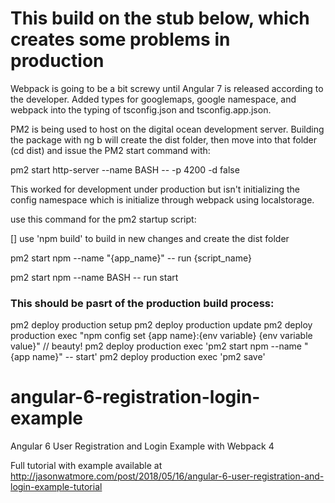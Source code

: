 #  This build on the stub below, which creates some problems in production

Webpack is going to be a bit screwy until Angular 7 is released according to the developer.  Added types for googlemaps, google namespace, and webpack into the typing of tsconfig.json and tsconfig.app.json.

PM2 is being used to host on the digital ocean development server.  Building the package with ng b will create the dist folder, then move into that folder (cd dist) and issue the PM2 start command with:

pm2 start http-server --name BASH -- -p 4200 -d false

This worked for development under production but isn't initializing the config namespace which is initialize through webpack using localstorage.

use this command for the pm2 startup script:

[] use 'npm build' to build in new changes and create the dist folder

pm2 start npm --name "{app_name}" -- run {script_name}

pm2 start npm --name BASH -- run start


###  This should be pasrt of the production build process:

pm2 deploy production setup
pm2 deploy production update
pm2 deploy production exec "npm config set {app name}:{env variable} {env variable value}" // beauty!
pm2 deploy production exec 'pm2 start npm --name "{app name}" -- start'
pm2 deploy production exec 'pm2 save'


# angular-6-registration-login-example

Angular 6 User Registration and Login Example with Webpack 4

Full tutorial with example available at http://jasonwatmore.com/post/2018/05/16/angular-6-user-registration-and-login-example-tutorial